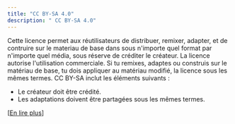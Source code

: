 ```yaml
---
title: "CC BY-SA 4.0"
description: " CC BY-SA 4.0"
---
```


Cette licence permet aux réutilisateurs de distribuer, remixer, adapter, et de contruire sur le materiau de base dans sous n'importe quel format par n'importe quel média, sous réserve de créditer le créateur. La licence autorise l'utilisation commerciale. Si tu remixes, adaptes ou construis sur le matériau de base, tu dois appliquer au matériau modifié, la licence sous les mêmes termes. CC BY-SA inclut les éléments suivants :

- Le créateur doit être crédité.
- Les adaptations doivent être partagées sous les mêmes termes.

[[En lire plus](https://creativecommons.org/licences/by-sa/4.0/deed.fr)]